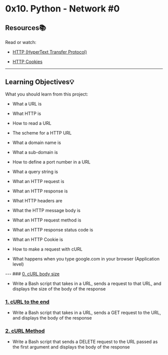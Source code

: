 # 0x10. Python - Network #0



## Resources:books:

Read or watch:

* [HTTP (HyperText Transfer Protocol)](https://intranet.hbtn.io/rltoken/UGtqGaRv-IUx4V7_d4HyRQ)

* [HTTP Cookies](https://intranet.hbtn.io/rltoken/ubO0VPV2T3D77jyfc0c1Xw)



---

## Learning Objectives:bulb:

What you should learn from this project:



* What a URL is

* What HTTP is

* How to read a URL

* The scheme for a HTTP URL

* What a domain name is

* What a sub-domain is

* How to define a port number in a URL

* What a query string is

* What an HTTP request is

* What an HTTP response is

* What HTTP headers are

* What the HTTP message body is

* What an HTTP request method is

* What an HTTP response status code is

* What an HTTP Cookie is

* How to make a request with cURL

* What happens when you type google.com in your browser (Application level)

---                                                                                                                                                   ### [0. cURL body size](./0-body_size.sh)
* Write a Bash script that takes in a URL, sends a request to that URL, and displays the size of the body of the response

### [1. cURL to the end](./1-body.sh)
* Write a Bash script that takes in a URL, sends a GET request to the URL, and displays the body of the response

### [2. cURL Method](./2-delete.sh)
* Write a Bash script that sends a DELETE request to the URL passed as the first argument and displays the body of the response
